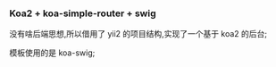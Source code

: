 ### Koa2 + koa-simple-router + swig  

没有啥后端思想,所以借用了 yii2 的项目结构,实现了一个基于 koa2 的后台;  

模板使用的是 koa-swig;